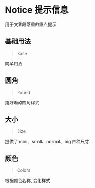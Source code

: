 <!-- @api: OtNotice.vue/OtNoticeAPI.md -->

# Notice 提示信息

用于文章段落重的重点提示.

## 基础用法

> Base

简单用法

## 圆角

> Round

更好看的圆角样式

## 大小

> Size

提供了 mini、small、normal、big 四种尺寸.

## 颜色

> Colors

根据颜色名称, 变化样式
